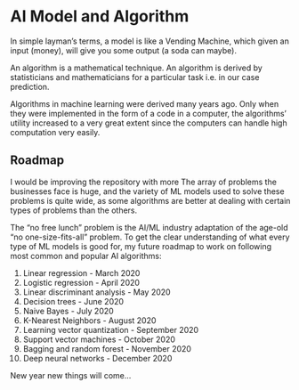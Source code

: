 # AI Model and Algorithm

In simple layman’s terms, a model is like a Vending Machine, which given an input (money), will give you some output (a soda can maybe).

An algorithm is a mathematical technique. An algorithm is derived by statisticians and mathematicians for a particular task i.e. in our case prediction. 

Algorithms in machine learning were derived many years ago. Only when they were implemented in the form of a code in a computer, the algorithms’ utility increased to a very great extent since the computers can handle high computation very easily.



## Roadmap 

I would be improving the repository with more 
The array of problems the businesses face is huge, and the variety of ML models used to solve these problems is quite wide, as some algorithms are better at dealing with certain types of problems than the others. 

The “no free lunch” problem is the AI/ML industry adaptation of the age-old “no one-size-fits-all” problem. To get the clear understanding of what every type of ML models is good for, my future roadmap to work on following most common and  popular AI algorithms:

1. Linear regression - March 2020
2. Logistic regression - April 2020
3. Linear discriminant analysis - May 2020
4. Decision trees - June 2020
5. Naive Bayes - July 2020
6. K-Nearest Neighbors - August 2020
7. Learning vector quantization - September 2020
8. Support vector machines - October 2020
9. Bagging and random forest - November 2020
10. Deep neural networks - December 2020

New year new things will come... 
